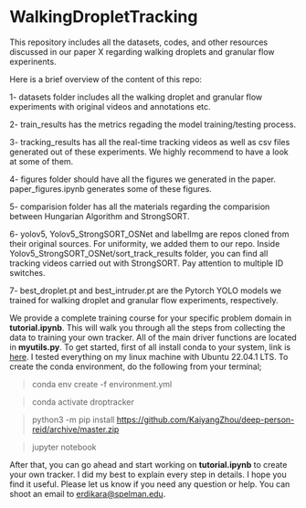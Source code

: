 # WalkingDropletTracking
This repository includes all the datasets, codes, and other resources discussed in our paper X regarding walking droplets and granular flow experinents. 


Here is a brief overview of the content of this repo:


1- datasets folder includes all the walking droplet and granular flow experiments with original videos and annotations etc.


2- train_results has the metrics regading the model training/testing process. 


3- tracking_results has all the real-time tracking videos as well as csv files generated out of these experiments. We highly recommend to have a look at some of them.


4- figures folder should have all the figures we generated in the paper. paper_figures.ipynb generates some of these figures. 


5- comparision folder has all the materials regarding the comparision between Hungarian Algorithm and StrongSORT.


6- yolov5, Yolov5_StrongSORT_OSNet and labelImg are repos cloned from their original sources. For uniformity, we added them to our repo. Inside Yolov5_StrongSORT_OSNet/sort_track_results folder, 
you can find all tracking videos carried out with StrongSORT. Pay attention to multiple ID switches.

7- best_droplet.pt and best_intruder.pt are the Pytorch YOLO models we trained for walking droplet and granular flow experiments, respectively. 


We provide a complete training course for your specific problem domain in **tutorial.ipynb**. This will walk you through all the steps from collecting the data to training your own tracker. All of the main driver functions are located in **myutils.py**. To get started, first of all install conda to your system, link is  [here](https://conda.io/projects/conda/en/latest/user-guide/install/index.html). I tested everything on my linux machine with Ubuntu 22.04.1 LTS. To create the conda environment, do the following from your terminal;

> conda env create -f environment.yml


> conda activate droptracker


> python3 -m pip install https://github.com/KaiyangZhou/deep-person-reid/archive/master.zip


> jupyter notebook

After that, you can go ahead and start working on **tutorial.ipynb** to create your own tracker. I did my best to explain every step in details. I hope you find it useful. Please let us know if you need any question or help. You can shoot an email to erdikara@spelman.edu.
